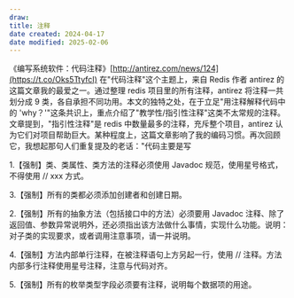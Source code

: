 ```yaml
---
draw:
title: 注释
date created: 2024-04-17
date modified: 2025-02-06
---
```


《编写系统软件：代码注释》[http://antirez.com/news/124](https://t.co/Oks5TtyfcI) 在"代码注释"这个主题上，来自 Redis 作者 antirez 的这篇文章我的最爱之一。通过整理 redis 项目里的所有注释，antirez 将注释一共划分成 9 类，各自承担不同功用。本文的独特之处，在于立足"用注释解释代码中的 'why？'"这条共识上，重点介绍了"教学性/指引性注释"这类不太常规的注释。文章提到，"指引性注释"是 redis 中数量最多的注释，充斥整个项目，antirez 认为它们对项目帮助巨大。某种程度上，这篇文章影响了我的编码习惯。再次回顾它，我想起那句人们重复提及的老话："代码主要是写

<!-- more -->

1.【强制】类、类属性、类方法的注释必须使用 Javadoc 规范，使用星号格式，不得使用 // xxx 方式。

3.【强制】所有的类都必须添加创建者和创建日期。

2.【强制】所有的抽象方法（包括接口中的方法）必须要用 Javadoc 注释、除了返回值、参数异常说明外，还必须指出该方法做什么事情，实现什么功能。说明：对子类的实现要求，或者调用注意事项，请一并说明。

4.【强制】方法内部单行注释，在被注释语句上方另起一行，使用 // 注释。方法内部多行注释使用星号注释，注意与代码对齐。

5.【强制】所有的枚举类型字段必须要有注释，说明每个数据项的用途。
